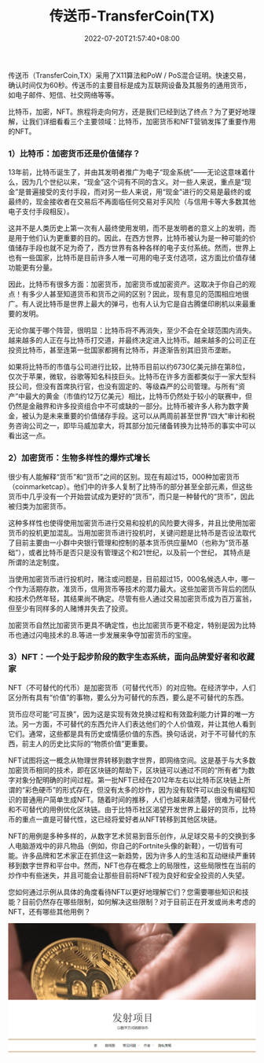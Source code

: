 ﻿---
weight: 
title: "传送币-TransferCoin(TX)"
description: "传送币（TransferCoin,TX）采用了X11算法和PoW / PoS混合证明"
date: 2022-07-20T21:57:40+08:00
lastmod: 2022-07-20T16:45:40+08:00
draft: false
authors: ["MineW"]
featuredImage: "chuansongbi-transfercointx.webp"
link: "https://txproject.io/"
tags: ["数字代币","传送币-TransferCoin(TX)"]
categories: ["navigation"]
navigation: ["数字代币"]
lightgallery: true
toc: true
pinned: false
recommend: false
recommend1: false
---
传送币（TransferCoin,TX）采用了X11算法和PoW / PoS混合证明。快速交易，确认时间仅为60秒。传送币的主要目标是成为互联网设备及其服务的通用货币， 如电子邮件、短信、社交网络等等。

比特币，加密，NFT。旅程将走向何方，还是我们已经到达了终点？为了更好地理解，让我们详细看看三个主要领域：比特币，加密货币和NFT营销发挥了重要作用的NFT。

### 1）比特币：加密货币还是价值储存？

13年前，比特币诞生了，并由其发明者推广为电子“现金系统”——无论这意味着什么，因为几个世纪以来，“现金”这个词有不同的含义。对一些人来说，重点是“现金”是普遍接受的支付手段，而对另一些人来说，用“现金”进行的交易是最终的或最终的，现金接收者在交易后不再面临任何交易对手风险（与信用卡等大多数其他电子支付手段相反）。

这并不是人类历史上第一次有人最终使用发明，而不是发明者的意义上的发明，而是用于他们认为更重要的目的。因此，在西方世界，比特币被认为是一种可能的价值储存手段也就不足为奇了，西方世界有各种各样的电子支付系统。然而，世界上也有一些国家，比特币是目前许多人唯一可用的电子支付选项，这方面比价值存储功能更有分量。

因此，比特币有很多方面：加密货币，加密货币或加密资产。这取决于你自己的观点！有多少人甚至知道货币和货币之间的区别？因此，现有意见的范围相应地很广。有人说比特币是世界上最大的弹弓，也有人认为它是自古腾堡印刷机以来最重要的发明。

无论你属于哪个阵营，很明显：比特币将不再消失，至少不会在全球范围内消失。越来越多的人正在与比特币打交道，并最终决定进入比特币。越来越多的公司正在投资比特币，甚至连第一批国家都拥有比特币，并逐渐告别其旧货币垄断。

如果将比特币的市值与公司进行比较，比特币目前以约6730亿美元排在第8位，仅次于苹果，微软，谷歌等知名科技巨头。比特币在许多方面都类似于一家大型科技公司，但没有首席执行官，也没有固定的、等级森严的公司管理。与所有“资产”中最大的黄金（市值约12万亿美元）相比，比特币仍然处于较小的联赛中，但仍然是金融界和许多投资组合中不可或缺的一部分。比特币被许多人称为数字黄金，被认为是未来重要的价值储存手段。这可以从两周前甚至世界“四大”审计和税务咨询公司之一，即毕马威加拿大，将其部分加元储备转换为比特币的事实中可以看出这一点。


### 2）加密货币：生物多样性的爆炸式增长

很少有人能解释“货币”和“货币”之间的区别。现在有超过15，000种加密货币（coinmarketcap）。他们中的许多人复制了比特币的部分甚至全部元素，但这些货币中几乎没有一个开始尝试成为更好的“货币”，而只是一种替代的“货币”，因此被归类为加密货币。

这种多样性也使得使用加密货币进行交易和投机的风险要大得多，并且比使用加密货币的投机更加混乱。当用加密货币进行投机时，关键问题是比特币是否设法取代了目前主要由一小群中央银行管理和控制的基本货币供应量M0（也称为“货币基础”），或者比特币是否只是没有管理这个和21世纪，以及前一个世纪， 其特点是所谓的法定制度。

当使用加密货币进行投机时，赌注或问题是，目前超过15，000名候选人中，哪一个作为活期存款，准货币，信用货币等技术的潜力最大。这些加密货币背后的团队和技术仍然年轻，其结果尚不确定。尽管有些人通过交易加密货币成为百万富翁，但至少有同样多的人赌博并失去了投资。

加密货币自然比加密货币更具不确定性，也比加密货币更不稳定，特别是因为比特币也通过闪电技术的.B.等进一步发展来争夺加密货币的宝座。


### 3）NFT：一个处于起步阶段的数字生态系统，面向品牌爱好者和收藏家

NFT（不可替代的代币）是加密货币（可替代代币）的对应物。在经济学中，人们区分所有具有“价值”的事物，要么分为可替代的东西，要么是不可替代的东西。

货币应尽可能“可互换”，因为这是实现有效兑换过程和有效盈利能力计算的唯一方法。另一方面，不可替代的东西允许人们表达他们的个人价值观，并让其他人看到它们。通常，这些都是具有历史或情感价值的东西。换句话说，对于不可替代的东西，前主人的历史比实际的“物质价值”更重要。

NFT试图将这一概念从物理世界转移到数字世界，即网络空间。这是基于与大多数加密货币相同的技术，即在区块链的帮助下，区块链可以通过不同的“所有者”为数字对象分配明确的时间过程。第一批NFT已经在2012年左右以比特币区块链上所谓的“彩色硬币”的形式存在，但没有太多的炒作，因为没有软件可以由没有编程知识的普通用户简单生成NFT。随着时间的推移，人们也越来越清楚，很难为可替代和不可替代的用例优化区块链。由于比特币社区渴望开发世界上最好的货币，比特币的重点一直是可替代性，这已经将爱好者从NFT转移到其他区块链。

NFT的用例是多种多样的，从数字艺术贸易到音乐创作，从足球交易卡的交换到多人电脑游戏中的非凡物品（例如，你自己的Fortnite头像的新鞋），一切皆有可能。许多品牌和艺术家正在抓住这一新趋势，因为许多人的生活和互动继续严重转移到数字世界和平台中。然而，NFT也存在概念上的局限性，这些局限性在当前的炒作中有些迷失，并且可能会让那些目前将NFT视为良好和安全投资的人失望。

您如何通过示例从具体的角度看待NFT以更好地理解它们？您需要哪些知识和技能？目前仍然存在哪些限制，如何解决这些限制？对于目前正在开发或尚未考虑的NFT，还有哪些其他用例？

![image-20220720163509905](image-20220720163509905.png)